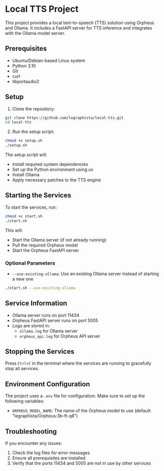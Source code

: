 # Local TTS Project

This project provides a local text-to-speech (TTS) solution using Orpheus and Ollama. It includes a FastAPI server for TTS inference and integrates with the Ollama model server.

## Prerequisites

- Ubuntu/Debian-based Linux system
- Python 3.10
- Git
- curl
- libportaudio2

## Setup

1. Clone the repository:
```bash
git clone https://github.com/legraphista/local-tts.git
cd local-tts
```

2. Run the setup script:
```bash
chmod +x setup.sh
./setup.sh
```

The setup script will:
- Install required system dependencies
- Set up the Python environment using uv
- Install Ollama
- Apply necessary patches to the TTS engine

## Starting the Services

To start the services, run:
```bash
chmod +x start.sh
./start.sh
```

This will:
- Start the Ollama server (if not already running)
- Pull the required Orpheus model
- Start the Orpheus FastAPI server

### Optional Parameters

- `--use-existing-ollama`: Use an existing Ollama server instead of starting a new one
```bash
./start.sh --use-existing-ollama
```

## Service Information

- Ollama server runs on port 11434
- Orpheus FastAPI server runs on port 5005
- Logs are stored in:
  - `ollama.log` for Ollama server
  - `orpheus_api.log` for Orpheus API server

## Stopping the Services

Press `Ctrl+C` in the terminal where the services are running to gracefully stop all services.

## Environment Configuration

The project uses a `.env` file for configuration. Make sure to set up the following variables:
- `ORPHEUS_MODEL_NAME`: The name of the Orpheus model to use (default: "legraphista/Orpheus:3b-ft-q8")

## Troubleshooting

If you encounter any issues:
1. Check the log files for error messages
2. Ensure all prerequisites are installed
3. Verify that the ports 11434 and 5005 are not in use by other services 